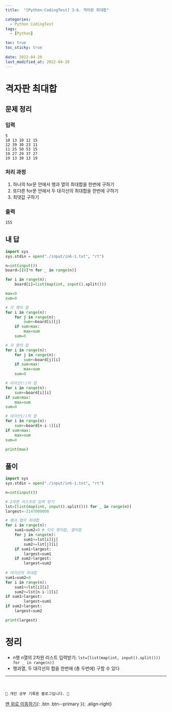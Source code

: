```yaml
---
title:  "[Python-CodingTest] 3-6. 격자판 최대합"

categories:
  - Python CodingTest
tags:
  - [Python]

toc: true
toc_sticky: true
 
date: 2022-04-20
last_modified_at: 2022-04-20
---
```


# 격자판 최대합
## 문제 정리
### 입력
```
5
10 13 10 12 15
12 39 30 23 11
11 25 50 53 15
19 27 29 37 27
19 13 30 13 19
```
### 처리 과정
1. 하나의 for문 안에서 행과 열의 최대합을 한번에 구하기
2. 또다른 for문 안에서 두 대각선의 최대합을 한번에 구하기
3. 최댓값 구하기

### 출력
```
155
```

## 내 답
```py
import sys
sys.stdin = open("./input/in6-1.txt", "rt")

n=int(input())
board=[[0]*n for _ in range(n)] 

for i in range(n):
    board[i]=list(map(int, input().split()))

max=0
sum=0

# 각 행의 합
for i in range(n):
    for j in range(n):
        sum+=board[i][j]
    if sum>max:
        max=sum
    sum=0

# 각 열의 합
for i in range(n):
    for j in range(n):
        sum+=board[j][i]
    if sum>max:
        max=sum
    sum=0

# 대각선(\)의 합
for i in range(n):
    sum+=board[i][i]
if sum>max:
    max=sum
sum=0

# 대각선(/)의 합
for i in range(n):
    sum+=board[n-i-1][i]
if sum>max:
    max=sum
sum=0

print(max)
```

## 풀이
```py
import sys
sys.stdin = open("./input/in6-1.txt", "rt")

n=int(input())

# 2차원 리스트로 입력 받기
lst=[list(map(int, input().split())) for _ in range(n)]
largest=-2147000000

# 행과 열의 최대합
for i in range(n):
    sum1=sum2=0 # 각각 행의합, 열의합
    for j in range(n):
        sum1+=lst[i][j]
        sum2+=lst[j][i]
    if sum1>largest:
        largest=sum1
    if sum2>largest:
        largest=sum2
    
# 대각선의 최대합
sum1=sum2=0
for i in range(n):
    sum1+=lst[i][i]
    sum2+=lst[n-i-1][i]
if sum1>largest:
        largest=sum1
if sum2>largest:
    largest=sum2

print(largest)
```

# 정리
- n행 n열의 2차원 리스트 입력받기: `lst=[list(map(int, input().split())) for _ in range(n)]`
- 행과열, 두 대각선의 합을 한번에 (총 두번에) 구할 수 있다

***
<br>

    💛 개인 공부 기록용 블로그입니다. 👻

[맨 위로 이동하기](#){: .btn .btn--primary }{: .align-right}